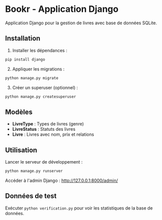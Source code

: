 # Bookr - Application Django

Application Django pour la gestion de livres avec base de données SQLite.

## Installation

1. Installer les dépendances :
```bash
pip install django
```

2. Appliquer les migrations :
```bash
python manage.py migrate
```

3. Créer un superuser (optionnel) :
```bash
python manage.py createsuperuser
```

## Modèles

- **LivreType** : Types de livres (genre)
- **LivreStatus** : Statuts des livres 
- **Livre** : Livres avec nom, prix et relations

## Utilisation

Lancer le serveur de développement :
```bash
python manage.py runserver
```

Accéder à l'admin Django : http://127.0.0.1:8000/admin/

## Données de test

Exécuter `python verification.py` pour voir les statistiques de la base de données.